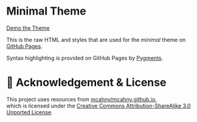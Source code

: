 # Minimal Theme

[Demo the Theme](http://orderedlist.github.com/minimal/)

This is the raw HTML and styles that are used for the *minimal* theme on [GitHub Pages](http://pages.github.com/).

Syntax highlighting is provided on GitHub Pages by [Pygments](http://pygments.org).

# 📄 Acknowledgement & License

This project uses resources from [mcahny/mcahny.github.io](https://github.com/mcahny/mcahny.github.io),  
which is licensed under the [Creative Commons Attribution-ShareAlike 3.0 Unported License](https://creativecommons.org/licenses/by-sa/3.0/).  


